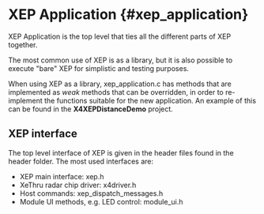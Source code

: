 # XEP Application {#xep_application}

XEP Application is the top level that ties all the different parts of XEP together.

The most common use of XEP is as a library, but it is also possible to execute "bare" XEP for simplistic and testing purposes.

When using XEP as a library, xep_application.c has methods that are implemented as *weak* methods that can be overridden, in order to re-implement the functions suitable for the new application. An example of this can be found in the **X4XEPDistanceDemo** project.

## XEP interface

The top level interface of XEP is given in the header files found in the header folder. The most used interfaces are:

- XEP main interface: xep.h
- XeThru radar chip driver: x4driver.h
- Host commands: xep_dispatch_messages.h
- Module UI methods, e.g. LED control: module_ui.h
